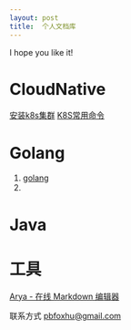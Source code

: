 ```yaml
---
layout: post
title:  个人文档库
---
```

I hope you like it!

# CloudNative
[安装k8s集群](_posts/2021-8-k8s-cluster-install.md)
[K8S常用命令](_posts/2021-8-25-K8S命令.md)

# Golang
1. [golang](_posts/golang.md)
2. 

# Java


# 工具
[Arya - 在线 Markdown 编辑器](_posts/tools/2021-08-25-Arya_editor_online.md)

联系方式 pbfoxhu@gmail.com

